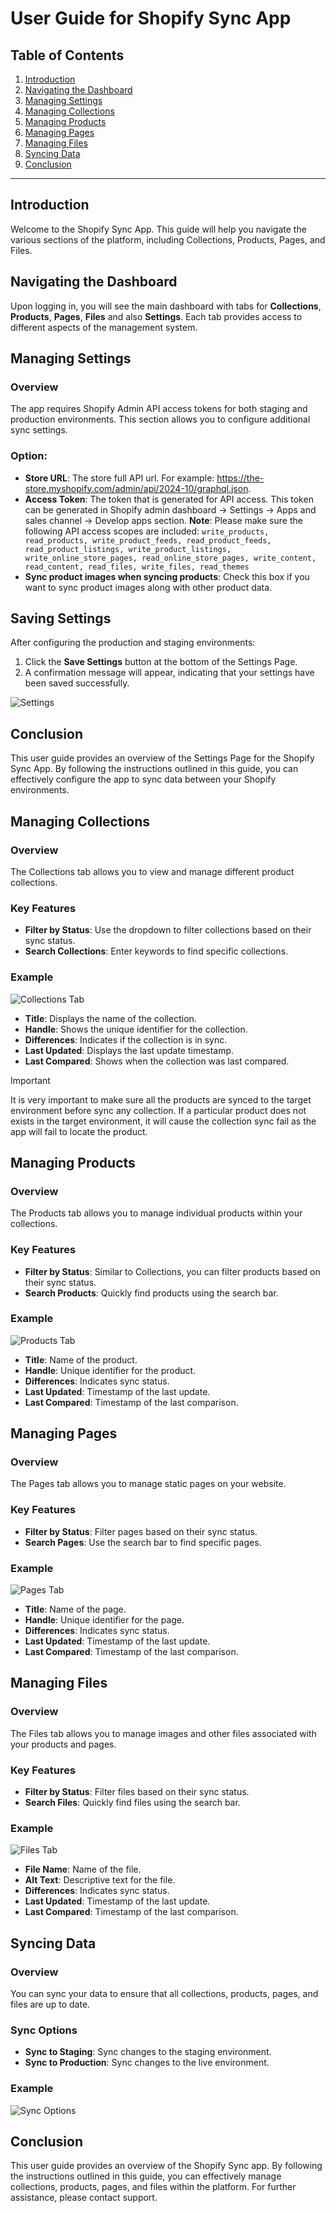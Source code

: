 # User Guide for Shopify Sync App

## Table of Contents

1. [Introduction](#introduction)
2. [Navigating the Dashboard](#navigating-the-dashboard)
3. [Managing Settings](#navigating-the-dashboard)
4. [Managing Collections](#managing-collections)
5. [Managing Products](#managing-products)
6. [Managing Pages](#managing-pages)
7. [Managing Files](#managing-files)
8. [Syncing Data](#syncing-data)
9. [Conclusion](#conclusion)

---

## Introduction

Welcome to the Shopify Sync App. This guide will help you navigate the various sections of the platform, including Collections, Products, Pages, and Files.

## Navigating the Dashboard

Upon logging in, you will see the main dashboard with tabs for **Collections**, **Products**, **Pages**, **Files** and also **Settings**. Each tab provides access to different aspects of the management system.

## Managing Settings

### Overview

The app requires Shopify Admin API access tokens for both staging and production environments. This section allows you to configure additional sync settings.

### Option:

- **Store URL**: The store full API url. For example: https://the-store.myshopify.com/admin/api/2024-10/graphql.json.
- **Access Token**: The token that is generated for API access. This token can be generated in Shopify admin dashboard -> Settings -> Apps and sales channel -> Develop apps section. **Note**: Please make sure the following API access scopes are included: `write_products, read_products, write_product_feeds, read_product_feeds, read_product_listings, write_product_listings, write_online_store_pages, read_online_store_pages, write_content, read_content, read_files, write_files, read_themes`
- **Sync product images when syncing products**: Check this box if you want to sync product images along with other product data.

## Saving Settings

After configuring the production and staging environments:

1. Click the **Save Settings** button at the bottom of the Settings Page.
2. A confirmation message will appear, indicating that your settings have been saved successfully.

![Settings](./images/settings-page.png)

## Conclusion

This user guide provides an overview of the Settings Page for the Shopify Sync App. By following the instructions outlined in this guide, you can effectively configure the app to sync data between your Shopify environments.

## Managing Collections

### Overview

The Collections tab allows you to view and manage different product collections.

### Key Features

- **Filter by Status**: Use the dropdown to filter collections based on their sync status.
- **Search Collections**: Enter keywords to find specific collections.

### Example

![Collections Tab](./images/collections-page.png)

- **Title**: Displays the name of the collection.
- **Handle**: Shows the unique identifier for the collection.
- **Differences**: Indicates if the collection is in sync.
- **Last Updated**: Displays the last update timestamp.
- **Last Compared**: Shows when the collection was last compared.

> [!IMPORTANT]  
> It is very important to make sure all the products are synced to the target environment before sync any collection. If a particular product does not exists in the target environment, it will cause the collection sync fail as the app will fail to locate the product.

## Managing Products

### Overview

The Products tab allows you to manage individual products within your collections.

### Key Features

- **Filter by Status**: Similar to Collections, you can filter products based on their sync status.
- **Search Products**: Quickly find products using the search bar.

### Example

![Products Tab](./images/products-page.png)

- **Title**: Name of the product.
- **Handle**: Unique identifier for the product.
- **Differences**: Indicates sync status.
- **Last Updated**: Timestamp of the last update.
- **Last Compared**: Timestamp of the last comparison.

## Managing Pages

### Overview

The Pages tab allows you to manage static pages on your website.

### Key Features

- **Filter by Status**: Filter pages based on their sync status.
- **Search Pages**: Use the search bar to find specific pages.

### Example

![Pages Tab](./images/pages-page.png)

- **Title**: Name of the page.
- **Handle**: Unique identifier for the page.
- **Differences**: Indicates sync status.
- **Last Updated**: Timestamp of the last update.
- **Last Compared**: Timestamp of the last comparison.

## Managing Files

### Overview

The Files tab allows you to manage images and other files associated with your products and pages.

### Key Features

- **Filter by Status**: Filter files based on their sync status.
- **Search Files**: Quickly find files using the search bar.

### Example

![Files Tab](./images/files-page.png)

- **File Name**: Name of the file.
- **Alt Text**: Descriptive text for the file.
- **Differences**: Indicates sync status.
- **Last Updated**: Timestamp of the last update.
- **Last Compared**: Timestamp of the last comparison.

## Syncing Data

### Overview

You can sync your data to ensure that all collections, products, pages, and files are up to date.

### Sync Options

- **Sync to Staging**: Sync changes to the staging environment.
- **Sync to Production**: Sync changes to the live environment.

### Example

![Sync Options](./images/sync-feature.png)

## Conclusion

This user guide provides an overview of the Shopify Sync app. By following the instructions outlined in this guide, you can effectively manage collections, products, pages, and files within the platform. For further assistance, please contact support.
